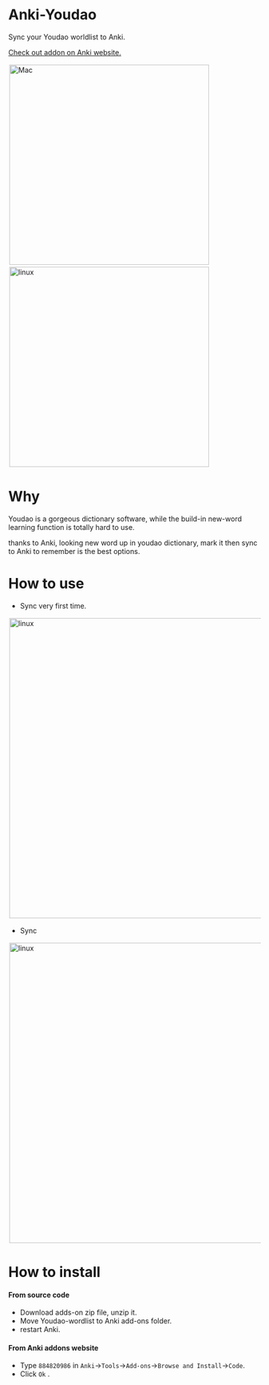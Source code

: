 # Anki-Youdao
Sync your Youdao worldlist to Anki.  

[Check out addon on Anki website.](https://ankiweb.net/shared/info/884820986)
<div>
<span><img style="padding:2px" src="https://raw.githubusercontent.com/megachweng/Anki-Youdao/documentations/mian.png" width="400" alt="Mac"/></span>
<span><img  style="padding:2px" src="https://raw.githubusercontent.com/megachweng/Anki-Youdao/documentations/login.png"  width="400"  alt="linux"/></span>
<span ><img  style="padding:2px"
</div>

# Why
Youdao is a gorgeous dictionary software, while the build-in new-word learning function is totally hard to use.  

thanks to Anki, looking new word up in youdao dictionary, mark it then sync to Anki to remember is the best options.  

# How to use
* Sync very first time.
<div><img  style="padding:2px" src="https://raw.githubusercontent.com/megachweng/Anki-Youdao/documentations/firstsync.gif"  width="600"  alt="linux"/></div>

* Sync
<div><img  style="padding:2px" src="https://raw.githubusercontent.com/megachweng/Anki-Youdao/documentations/secondSync.gif"  width="600"  alt="linux"/></div>

# How to install  

#### From source code
* Download adds-on zip file, unzip it.
* Move Youdao-wordlist to Anki add-ons folder.
* restart Anki.

#### From Anki addons website
* Type ```884820986``` in ```Anki```->```Tools```->```Add-ons```->```Browse and Install```->```Code```.
* Click ```Ok```  .

